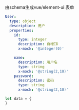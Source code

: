 由schema生成vue/element-ui 表单

```yaml
User:
  type: object
  description: 用户
  properties:
    id:
      type: integer
      description: 自增ID
      x-mock: '@integer(0)'

    name:
      description: 用户名
      type: string
      x-mock: '@string(2,10)'
    password:
      description: 密码
      type: string
      x-mock: '@string(2,10)'
```

```javascript
let data = {
}
```

